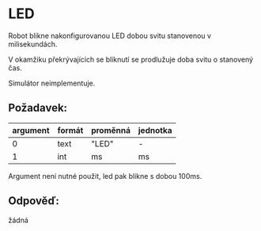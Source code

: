 # LED

Robot blikne nakonfigurovanou LED dobou svitu stanovenou v milisekundách.

V okamžiku překrývajících se bliknutí se prodlužuje doba svitu o stanovený čas.

Simulátor neimplementuje.

## Požadavek:

| argument | formát | proměnná | jednotka | 
|----------|--------|----------|----------|
| 0        | text   | "LED"    | -        |
| 1        | int    | ms       | ms       |

Argument není nutné použit, led pak blikne s dobou 100ms.

## Odpověď:

žádná